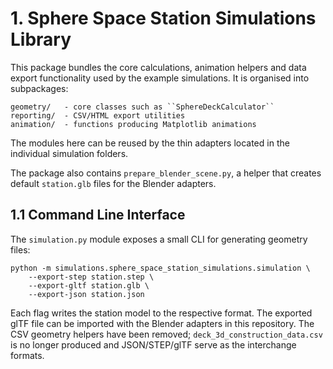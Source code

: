 # 1. Sphere Space Station Simulations Library

This package bundles the core calculations, animation helpers and data export functionality used by the example simulations.  It is organised into subpackages:

```
geometry/   - core classes such as ``SphereDeckCalculator``
reporting/  - CSV/HTML export utilities
animation/  - functions producing Matplotlib animations
```

The modules here can be reused by the thin adapters located in the individual simulation folders.

The package also contains `prepare_blender_scene.py`, a helper that creates default `station.glb` files for the Blender adapters.

## 1.1 Command Line Interface

The ``simulation.py`` module exposes a small CLI for generating geometry files:

```
python -m simulations.sphere_space_station_simulations.simulation \
    --export-step station.step \
    --export-gltf station.glb \
    --export-json station.json
```

Each flag writes the station model to the respective format.  The exported
glTF file can be imported with the Blender adapters in this repository.  The
CSV geometry helpers have been removed; ``deck_3d_construction_data.csv`` is no
longer produced and JSON/STEP/glTF serve as the interchange formats.
